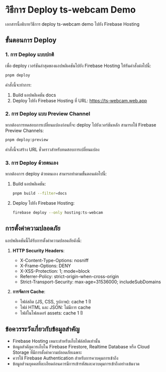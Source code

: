 # วิธีการ Deploy ts-webcam Demo

เอกสารนี้อธิบายวิธีการ deploy ts-webcam demo ไปยัง Firebase Hosting

## ขั้นตอนการ Deploy

### 1. การ Deploy แบบปกติ

เพื่อ deploy เวอร์ชันล่าสุดของแอปพลิเคชันไปยัง Firebase Hosting ให้รันคำสั่งต่อไปนี้:

```bash
pnpm deploy
```

คำสั่งนี้จะทำการ:
1. Build แอปพลิเคชัน docs
2. Deploy ไปยัง Firebase Hosting ที่ URL: https://ts-webcam.web.app

### 2. การ Deploy แบบ Preview Channel

หากต้องการทดสอบการเปลี่ยนแปลงก่อนที่จะ deploy ไปยังเวอร์ชันหลัก สามารถใช้ Firebase Preview Channels:

```bash
pnpm deploy:preview
```

คำสั่งนี้จะสร้าง URL ชั่วคราวสำหรับทดสอบการเปลี่ยนแปลง

### 3. การ Deploy ด้วยตนเอง

หากต้องการ deploy ด้วยตนเอง สามารถทำตามขั้นตอนต่อไปนี้:

1. Build แอปพลิเคชัน:
   ```bash
   pnpm build --filter=docs
   ```

2. Deploy ไปยัง Firebase Hosting:
   ```bash
   firebase deploy --only hosting:ts-webcam
   ```

## การตั้งค่าความปลอดภัย

แอปพลิเคชันนี้ได้รับการตั้งค่าความปลอดภัยดังนี้:

1. **HTTP Security Headers**:
   - X-Content-Type-Options: nosniff
   - X-Frame-Options: DENY
   - X-XSS-Protection: 1; mode=block
   - Referrer-Policy: strict-origin-when-cross-origin
   - Strict-Transport-Security: max-age=31536000; includeSubDomains

2. **การจัดการ Cache**:
   - ไฟล์สถิต (JS, CSS, รูปภาพ): cache 1 ปี
   - ไฟล์ HTML และ JSON: ไม่มีการ cache
   - ไฟล์ในโฟลเดอร์ assets: cache 1 ปี

## ข้อควรระวังเกี่ยวกับข้อมูลสำคัญ

- Firebase Hosting เหมาะสำหรับเก็บไฟล์สถิตเท่านั้น
- ข้อมูลสำคัญควรเก็บใน Firebase Firestore, Realtime Database หรือ Cloud Storage ที่มีการตั้งค่าความปลอดภัยเฉพาะ
- ควรใช้ Firebase Authentication สำหรับการควบคุมการเข้าถึง
- ข้อมูลส่วนบุคคลที่ละเอียดอ่อนควรมีการเข้ารหัสและควบคุมการเข้าถึงอย่างเข้มงวด

